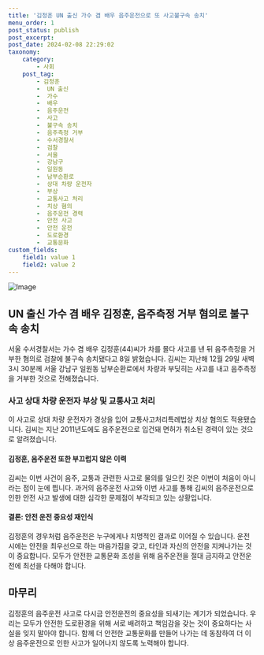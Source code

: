 ```yaml
---
title: '김정훈 UN 출신 가수 겸 배우 음주운전으로 또 사고불구속 송치'
menu_order: 1
post_status: publish
post_excerpt: 
post_date: 2024-02-08 22:29:02
taxonomy:
    category:
        - 사회
    post_tag:
        - 김정훈
        -  UN 출신
        -  가수
        -  배우
        -  음주운전
        -  사고
        -  불구속 송치
        -  음주측정 거부
        -  수서경찰서
        -  검찰
        -  서울
        -  강남구
        -  일원동
        -  남부순환로
        -  상대 차량 운전자
        -  부상
        -  교통사고 처리
        -  치상 혐의
        -  음주운전 경력
        -  안전 사고
        -  안전 운전
        -  도로환경
        -  교통문화
custom_fields:
    field1: value 1
    field2: value 2
---
```


![Image](https://imgnews.pstatic.net/image/001/2024/02/08/PCM20190228000189990_P4_20240208182706679.jpg?type=w647)

## UN 출신 가수 겸 배우 김정훈, 음주측정 거부 혐의로 불구속 송치
서울 수서경찰서는 가수 겸 배우 김정훈(44)씨가 차를 몰다 사고를 낸 뒤 음주측정을 거부한 혐의로 검찰에 불구속 송치됐다고 8일 밝혔습니다. 김씨는 지난해 12월 29일 새벽 3시 30분께 서울 강남구 일원동 남부순환로에서 차량과 부딪히는 사고를 내고 음주측정을 거부한 것으로 전해졌습니다. 
### 사고 상대 차량 운전자 부상 및 교통사고 처리
이 사고로 상대 차량 운전자가 경상을 입어 교통사고처리특례법상 치상 혐의도 적용됐습니다. 김씨는 지난 2011년도에도 음주운전으로 입건돼 면허가 취소된 경력이 있는 것으로 알려졌습니다.
#### 김정훈, 음주운전 또한 부끄럽지 않은 이력
김씨는 이번 사건이 음주, 교통과 관련한 사고로 물의를 일으킨 것은 이번이 처음이 아니라는 점이 눈에 띕니다. 과거의 음주운전 사고와 이번 사고를 통해 김씨의 음주운전으로 인한 안전 사고 발생에 대한 심각한 문제점이 부각되고 있는 상황입니다.
#### 결론: 안전 운전 중요성 재인식
김정훈의 경우처럼 음주운전은 누구에게나 치명적인 결과로 이어질 수 있습니다. 운전 시에는 안전을 최우선으로 하는 마음가짐을 갖고, 타인과 자신의 안전을 지켜나가는 것이 중요합니다. 모두가 안전한 교통문화 조성을 위해 음주운전을 절대 금지하고 안전운전에 최선을 다해야 합니다.
## 마무리
김정훈의 음주운전 사고로 다시금 안전운전의 중요성을 되새기는 계기가 되었습니다. 우리는 모두가 안전한 도로환경을 위해 서로 배려하고 책임감을 갖는 것이 중요하다는 사실을 잊지 말아야 합니다. 함께 더 안전한 교통문화를 만들어 나가는 데 동참하여 더 이상 음주운전으로 인한 사고가 일어나지 않도록 노력해야 합니다.
